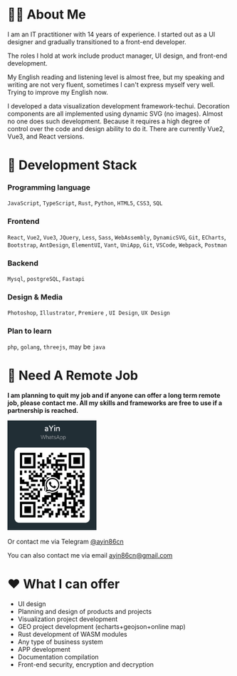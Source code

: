 
# 🧑‍💻 About Me

I am an IT practitioner with 14 years of experience. I started out as a UI designer and gradually transitioned to a front-end developer. 

The roles I hold at work include product manager, UI design, and front-end development. 

My English reading and listening level is almost free, but my speaking and writing are not very fluent, sometimes I can't express myself very well. Trying to improve my English now.

I developed a data visualization development framework-techui. Decoration components are all implemented using dynamic SVG (no images). Almost no one does such development. Because it requires a high degree of control over the code and design ability to do it. There are currently Vue2, Vue3, and React versions.



# 🧊 Development Stack

### Programming language

`JavaScript`, `TypeScript`, `Rust`, `Python`, `HTML5`, `CSS3`, `SQL`


### Frontend

`React`, `Vue2`, `Vue3`, `JQuery`, `Less`, `Sass`, `WebAssembly`,  `DynamicSVG`, `Git`, `ECharts`, `Bootstrap`, `AntDesign`, `ElementUI`, `Vant`, `UniApp`, `Git`, `VSCode`, `Webpack`, `Postman`

### Backend

`Mysql`, `postgreSQL`, `Fastapi`

### Design & Media

`Photoshop`, `Illustrator`, `Premiere` , `UI Design`, `UX Design`

### Plan to learn

`php`, `golang`, `threejs`, may be `java`

# 📑 Need A Remote Job

**I am planning to quit my job and if anyone can offer a long term remote job, please contact me. All my skills and frameworks are free to use if a partnership is reached.**



<img src="./WhatsApp.png" width="200" />

Or contact me via Telegram [@ayin86cn](https://t.me/ayin86cn)

You can also contact me via email ayin86cn@gmail.com



# ❤️ What I can offer


  - UI design
  - Planning and design of products and projects
  - Visualization project development
  - GEO project development (echarts+geojson+online map)
  - Rust development of WASM modules
  - Any type of business system
  - APP development
  - Documentation compilation
  - Front-end security, encryption and decryption
